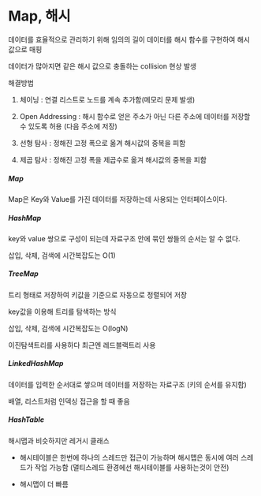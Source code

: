 # Map, 해시

데이터를 효율적으로 관리하기 위해 임의의 길이 데이터를 해시 함수를 구현하여 해시 값으로 매핑

데이터가 많아지면 같은 해시 값으로 충돌하는 collision 현상 발생

해결방법

1. 체이닝 : 연결 리스트로 노드를 계속 추가함(메모리 문제 발생)

2. Open Addressing : 해시 함수로 얻은 주소가 아닌 다른 주소에 데이터를 저장할 수 있도록 허용 (다음 주소에 저장)

3. 선형 탐사 : 정해진 고정 폭으로 옮겨 해시값의 중복을 피함

4. 제곱 탐사 : 정해진 고정 폭을 제곱수로 옮겨 해시값의 중복을 피함

##### Map

Map은 Key와 Value를 가진 데이터를 저장하는데 사용되는 인터페이스이다.

##### HashMap

key와 value 쌍으로 구성이 되는데 자료구조 안에 묶인 쌍들의 순서는 알 수 없다.

삽입, 삭제, 검색에 시간복잡도는 O(1)

##### TreeMap

트리 형태로 저장하여 키값을 기준으로 자동으로 정렬되어 저장

key값을 이용해 트리를 탐색하는 방식

삽입, 삭제, 검색에 시간복잡도는 O(logN)

이진탐색트리를 사용하다 최근엔 레드블랙트리 사용

##### LinkedHashMap

데이터를 입력한 순서대로 쌓으며 데이터를 저장하는 자료구조 (키의 순서를 유지함)

배열, 리스트처럼 인덱싱 접근을 할 때 좋음

##### HashTable

해시맵과 비슷하지만 레거시 클래스

- 해시테이블은 한번에 하나의 스레드만 접근이 가능하며 해시맵은 동시에 여러 스레드가 작업 가능함 (멀티스레드 환경에선 해시테이블를 사용하는것이 안전)

- 해시맵이 더 빠름
